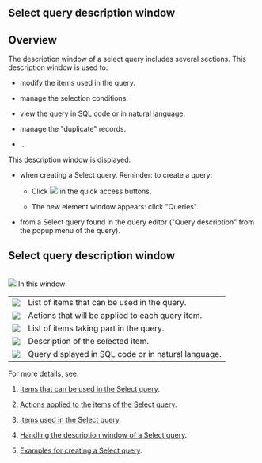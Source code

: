 


## Select query description window 
			



<a name="NOTE1"></a>
<a name="NOTE1_1"></a>


## Overview
<a name="overview_ELTTEXTE000124"></a>
The description window of a select query includes several sections. This description window is used to:

- modify the items used in the query.

- manage the selection conditions.

- view the query in SQL code or in natural language.

- manage the "duplicate" records.

- ...


This description window is displayed:

- when creating a Select query. 
	Reminder: to create a query: 

	- Click ![](https://doc.pcsoft.fr/en-US/images/image.awp?langid=3&name=ico_nouveau.gif) in the quick access buttons. 

	- The new element window appears: click "Queries".




- from a Select query found in the query editor ("Query description" from the popup menu of the query).




<a name="NOTE2"></a>
<a name="NOTE2_1"></a>


## Select query description window
<a name="select_query_description_window_ELTTEXTE000148"></a><br>![](https://doc.pcsoft.fr/en-US/images/image.awp?langid=3&name=Ed-requete-assistanT.gif)
In this window: 


|   |   |
| --- | --- |
| ![](https://doc.pcsoft.fr/en-US/images/image.awp?langid=3&name=CERCLE1.gif) | List of items that can be used in the query. |
| ![](https://doc.pcsoft.fr/en-US/images/image.awp?langid=3&name=CERCLE2.gif) | Actions that will be applied to each query item. |
| ![](https://doc.pcsoft.fr/en-US/images/image.awp?langid=3&name=CERCLE3.gif) | List of items taking part in the query. |
| ![](https://doc.pcsoft.fr/en-US/images/image.awp?langid=3&name=CERCLE4.gif) | Description of the selected item. |
| ![](https://doc.pcsoft.fr/en-US/images/image.awp?langid=3&name=CERCLE5.gif) | Query displayed in SQL code or in natural language. |


For more details, see:

1. [Items that can be used in the Select query](../Editeurs/2032056.md).

2. [Actions applied to the items of the Select query](../Editeurs/2032039.md).

3. [Items used in the Select query](../Editeurs/2032011.md).

4. [Handling the description window of a Select query](../Editeurs/2032046.md).

5. [Examples for creating a Select query](../Editeurs/2032034.md).






